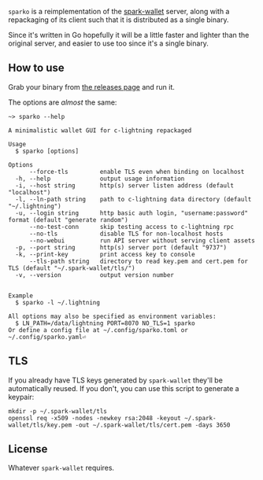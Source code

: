 `sparko` is a reimplementation of the [spark-wallet](https://github.com/shesek/spark-wallet) server, along with a repackaging of its client such that it is distributed as a single binary.

Since it's written in Go hopefully it will be a little faster and lighter than the original server, and easier to use too since it's a single binary.

How to use
----------

Grab your binary from [the releases page](https://github.com/fiatjaf/spark/releases) and run it.

The options are _almost_ the same:

```
~> sparko --help

A minimalistic wallet GUI for c-lightning repackaged

Usage
  $ sparko [options]

Options
      --force-tls         enable TLS even when binding on localhost
  -h, --help              output usage information
  -i, --host string       http(s) server listen address (default "localhost")
  -l, --ln-path string    path to c-lightning data directory (default "~/.lightning")
  -u, --login string      http basic auth login, "username:password" format (default "generate random")
      --no-test-conn      skip testing access to c-lightning rpc
      --no-tls            disable TLS for non-localhost hosts
      --no-webui          run API server without serving client assets
  -p, --port string       http(s) server port (default "9737")
  -k, --print-key         print access key to console
      --tls-path string   directory to read key.pem and cert.pem for TLS (default "~/.spark-wallet/tls/")
  -v, --version           output version number


Example
  $ sparko -l ~/.lightning

All options may also be specified as environment variables:
  $ LN_PATH=/data/lightning PORT=8070 NO_TLS=1 sparko
Or define a config file at ~/.config/sparko.toml or ~/.config/sparko.yaml⏎
```


TLS
---

If you already have TLS keys generated by `spark-wallet` they'll be automatically reused. If you don't, you can use this script to generate a keypair:

```
mkdir -p ~/.spark-wallet/tls
openssl req -x509 -nodes -newkey rsa:2048 -keyout ~/.spark-wallet/tls/key.pem -out ~/.spark-wallet/tls/cert.pem -days 3650
```

License
-------

Whatever `spark-wallet` requires.
